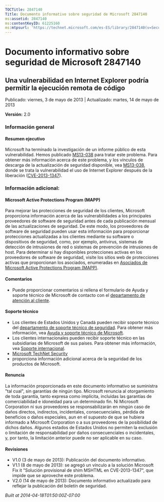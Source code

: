 ```yaml
---
TOCTitle: 2847140
Title: Documento informativo sobre seguridad de Microsoft 2847140
ms:assetid: 2847140
ms:contentKeyID: 61225160
ms:mtpsurl: 'https://technet.microsoft.com/es-ES/library/2847140(v=Security.10)'
---
```


Documento informativo sobre seguridad de Microsoft 2847140
==========================================================

Una vulnerabilidad en Internet Explorer podría permitir la ejecución remota de código
-------------------------------------------------------------------------------------

Publicado: viernes, 3 de mayo de 2013 | Actualizado: martes, 14 de mayo de 2013

**Versión:** 2.0

### Información general

#### Resumen ejecutivo

Microsoft ha terminado la investigación de un informe público de esta vulnerabilidad. Hemos publicado [MS13-038](http://go.microsoft.com/fwlink/?linkid=299892) para tratar este problema. Para obtener más información acerca de este problema, y los vínculos de descarga de la actualización de seguridad disponible, vea [MS13-038](http://go.microsoft.com/fwlink/?linkid=299892), donde se trata la vulnerabilidad el uso de Internet Explorer después de la liberación ([CVE-2013-1347](http://www.cve.mitre.org/cgi-bin/cvename.cgi?name=cve-2013-1347)).

### Información adicional:

#### Microsoft Active Protections Program (MAPP)

Para mejorar las protecciones de seguridad de los clientes, Microsoft proporciona información acerca de las vulnerabilidades a los principales proveedores de software de seguridad antes de cada publicación mensual de las actualizaciones de seguridad. De este modo, los proveedores de software de seguridad pueden usar esta información para proporcionar protecciones actualizadas a los clientes mediante su software o dispositivos de seguridad, como, por ejemplo, antivirus, sistemas de detección de intrusiones de red o sistemas de prevención de intrusiones de host. Para determinar si hay disponibles protecciones activas en los proveedores de software de seguridad, visite los sitios web de protecciones activas que proporcionan los asociados, enumeradas en [Asociados de Microsoft Active Protections Program (MAPP)](http://go.microsoft.com/fwlink/?linkid=215201).

#### Comentarios

-   Puede proporcionar comentarios si rellena el formulario de Ayuda y soporte técnico de Microsoft de contacto con el [departamento de atención al cliente](http://support.microsoft.com/kb/?scid=sw;en;1257&showpage=1&ws=technet&sd=tech).

#### Soporte técnico

-   Los clientes de Estados Unidos y Canadá pueden recibir soporte técnico del [departamento de soporte técnico de seguridad](http://go.microsoft.com/fwlink/?linkid=21131). Para obtener más información, vea [Ayuda y soporte técnico de Microsoft](http://support.microsoft.com/).
-   Los clientes internacionales pueden recibir soporte técnico en las subsidiarias de Microsoft de sus países. Para obtener más información, vea [Soporte internacional](http://go.microsoft.com/fwlink/?linkid=21155).
-   [Microsoft TechNet Security](http://technet.microsoft.com/es-es/security/)
-   proporciona información adicional acerca de la seguridad de los productos de Microsoft.

#### Renuncia

La información proporcionada en este documento informativo se suministra "tal cual", sin garantías de ningún tipo. Microsoft renuncia al otorgamiento de toda garantía, tanto expresa como implícita, incluidas las garantías de comerciabilidad e idoneidad para un determinado fin. Ni Microsoft Corporation ni sus proveedores se responsabilizarán en ningún caso de daños directos, indirectos, incidentales, consecuenciales, pérdida de beneficios o daños especiales, aun en el supuesto de que se hubiera informado a Microsoft Corporation o a sus proveedores de la posibilidad de dichos daños. Algunos estados de Estados Unidos no permiten la exclusión o limitación de responsabilidad por daños consecuenciales o incidentales, y, por tanto, la limitación anterior puede no ser aplicable en su caso.

#### Revisiones

-   V1.0 (3 de mayo de 2013): Publicación del documento informativo.
-   V1.1 (8 de mayo de 2013): se agregó un vínculo a la solución Microsoft Fix it "Solución provisional de shim MSHTML en CVE-2013-1347", que impide que se aproveche este problema.
-   V2.0 (14 de mayo de 2013): Documento informativo actualizado para reflejar la publicación del boletín de seguridad.

*Built at 2014-04-18T01:50:00Z-07:00*
